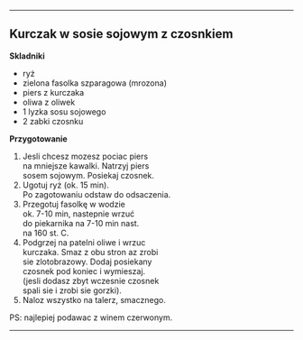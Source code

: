 ----

## Kurczak w sosie sojowym z czosnkiem ##

__Skladniki__

* ryż
* zielona fasolka szparagowa (mrozona)
* piers z kurczaka 
* oliwa z oliwek
* 1 lyzka sosu sojowego
* 2 zabki czosnku

__Przygotowanie__

1.  Jesli chcesz mozesz pociac piers  
    na mniejsze kawalki. Natrzyj piers  
    sosem sojowym. Posiekaj czosnek.
2.  Ugotuj ryż (ok. 15 min).  
    Po zagotowaniu odstaw do odsaczenia.
3.  Przegotuj fasolkę w wodzie  
    ok. 7-10 min, nastepnie wrzuć  
    do piekarnika na 7-10 min nast.  
    na 160 st. C. 
4.  Podgrzej na patelni oliwe i wrzuc  
    kurczaka. Smaz z obu stron az zrobi  
    sie zlotobrazowy. Dodaj posiekany  
    czosnek pod koniec i wymieszaj.  
    (jesli dodasz zbyt wczesnie czosnek  
    spali sie i zrobi sie gorzki).
5.  Naloz wszystko na talerz, smacznego.

PS: najlepiej podawac z winem czerwonym.
    
----

